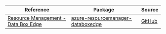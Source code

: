 | Reference | Package | Source |
|---|---|---|
|[Resource Management - Data Box Edge](resourcemanager-databoxedge-readme.md)|[azure-resourcemanager-databoxedge](https://repo1.maven.org/maven2/com/azure/resourcemanager/azure-resourcemanager-databoxedge)|[GitHub](https://github.com/Azure/azure-sdk-for-java/blob/main/sdk/databoxedge/azure-resourcemanager-databoxedge)|
